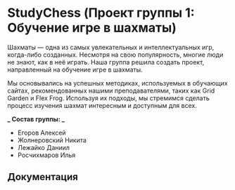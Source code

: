 # StudyChess (Проект группы 1: Обучение игре в шахматы)

Шахматы — одна из самых увлекательных и интеллектуальных игр, когда-либо созданных. Несмотря на свою популярность, многие люди не знают, как в неё играть. Наша группа решила создать проект, направленный на обучение игре в шахматы.

Мы основывались на успешных методиках, используемых в обучающих сайтах, рекомендованных нашими преподавателями, таких как Grid Garden и Flex Frog. Используя их подходы, мы стремимся сделать процесс изучения шахмат интересным и доступным для всех.

**_ Состав группы: _**

- Егоров Алексей
- Жолнеровский Никита
- Лежайко Даниил
- Росчихмаров Илья

## Документация
